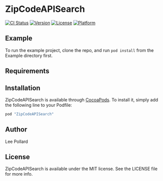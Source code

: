 # ZipCodeAPISearch

[![CI Status](http://img.shields.io/travis/lpollard11/ZipCodeAPISearch.svg?style=flat)](https://travis-ci.org/lpollard11/ZipCodeAPISearch)
[![Version](https://img.shields.io/cocoapods/v/ZipCodeAPISearch.svg?style=flat)](http://cocoapods.org/pods/ZipCodeAPISearch)
[![License](https://img.shields.io/cocoapods/l/ZipCodeAPISearch.svg?style=flat)](http://cocoapods.org/pods/ZipCodeAPISearch)
[![Platform](https://img.shields.io/cocoapods/p/ZipCodeAPISearch.svg?style=flat)](http://cocoapods.org/pods/ZipCodeAPISearch)

## Example

To run the example project, clone the repo, and run `pod install` from the Example directory first.

## Requirements

## Installation

ZipCodeAPISearch is available through [CocoaPods](http://cocoapods.org). To install
it, simply add the following line to your Podfile:

```ruby
pod "ZipCodeAPISearch"
```

## Author

Lee Pollard

## License

ZipCodeAPISearch is available under the MIT license. See the LICENSE file for more info.
